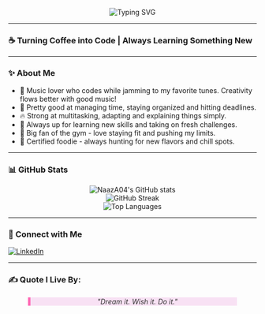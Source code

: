 <p align="center">
  <img src="https://readme-typing-svg.herokuapp.com?font=Fira+Code&size=28&pause=1000&color=FF69B4&center=true&vCenter=true&width=435&lines=Hey+there!+I'm+Naaz+%F0%9F%91%8B" alt="Typing SVG" />
</p>

---

### ☕ Turning Coffee into Code | Always Learning Something New

---

### ✨ About Me
- 🎵 Music lover who codes while jamming to my favorite tunes. Creativity flows better with good music!
- 📅 Pretty good at managing time, staying organized and hitting deadlines.
- 🔥 Strong at multitasking, adapting and explaining things simply.
- 🤝 Always up for learning new skills and taking on fresh challenges.
- 💪 Big fan of the gym - love staying fit and pushing my limits.
- 🍕 Certified foodie - always hunting for new flavors and chill spots.

---

### 📊 GitHub Stats
<p align="center">
  <img src="https://github-readme-stats.vercel.app/api?username=NaazA04&show_icons=true&theme=tokyonight" alt="NaazA04's GitHub stats" />
  <br/>
  <img src="https://github-readme-streak-stats.vercel.app?user=NaazA04&theme=tokyonight&hide_border=true" alt="GitHub Streak" />
  <br/>
  <img src="https://github-readme-stats.vercel.app/api/top-langs/?username=NaazA04&layout=compact&theme=tokyonight" alt="Top Languages" />
</p>

---

### 🌟 Connect with Me

<p align="left">
  <a href="https://www.linkedin.com/in/naaz-ahmedi-614b01318" target="_blank">
    <img src="https://img.shields.io/badge/LinkedIn-0A66C2?style=for-the-badge&logo=linkedin&logoColor=white" alt="LinkedIn"/>
  </a>

---

### ✍️ Quote I Live By:
<p align="center">
  <blockquote style="border-left: 5px solid #FF69B4; padding-left: 15px; font-style: italic; background-color: #F8E1F4; color: #333; margin: 20px auto; width: 80%; text-align: center;">
    "Dream it. Wish it. Do it."
  </blockquote>
</p>

